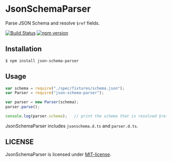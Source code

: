 # JsonSchemaParser
Parse JSON Schema and resolve `$ref` fields.

[![Build Status](https://travis-ci.org/izumin5210/json-schema-parser.svg)](https://travis-ci.org/izumin5210/json-schema-parser)
[![npm version](https://badge.fury.io/js/json-schema-parser.svg)](http://badge.fury.io/js/json-schema-parser)

## Installation

```
$ npm install json-schema-parser
```

## Usage

```javascript
var schema = require("./spec/fixtures/schema.json");
var Parser = require("json-schema-parser");

var parser = new Parser(schema);
parser.parse();

console.log(parser.schema);   // print the schema that is resolved $ref fields
```

JsonSchemaParser includes `jsonschema.d.ts` and `parser.d.ts`.

## LICENSE

JsonSchemaParser is licensed under [MIT-license](http://izumin.mit-license.org/2015).
